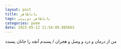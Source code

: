 ```yaml
---
layout: post
title: باباطاهر
tags: باباطاهر دوبیتی
categories: poem
date: 2023-05-12 11:54:09.885663
---
```


من از درمان و درد و وصل و هجران / پسندم آنچه را جانان پسندد